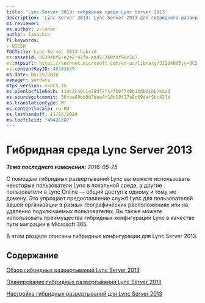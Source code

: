 ```yaml
---
title: 'Lync Server 2013: гибридная среда Lync Server 2013'
description: 'Lync Server 2013: Lync Server 2013 для гибридного развертывания.'
ms.reviewer: ''
ms.author: v-lanac
author: lanachin
f1.keywords:
- NOCSH
TOCTitle: Lync Server 2013 hybrid
ms:assetid: 3539abf6-e2e2-47fe-aad5-269bdf98c3b7
ms:mtpsurl: https://technet.microsoft.com/en-us/library/JJ204805(v=OCS.15)
ms:contentKeyID: 48183839
ms.date: 05/25/2016
manager: serdars
mtps_version: v=OCS.15
ms.openlocfilehash: 119c3ca9c1e79df7fc4fb0f7c0b1bdb61bb74a2d
ms.sourcegitcommit: 36fee89bb887bea4f18b19f17a8c69daf5bc423d
ms.translationtype: MT
ms.contentlocale: ru-RU
ms.lasthandoff: 11/26/2020
ms.locfileid: "49426307"
---
```

# <a name="lync-server-2013-hybrid"></a>Гибридная среда Lync Server 2013

<div data-xmlns="http://www.w3.org/1999/xhtml">

<div class="topic" data-xmlns="http://www.w3.org/1999/xhtml" data-msxsl="urn:schemas-microsoft-com:xslt" data-cs="https://msdn.microsoft.com/">

<div data-asp="https://msdn2.microsoft.com/asp">



</div>

<div id="mainSection">

<div id="mainBody">

<span> </span>

_**Тема последнего изменения:** 2016-05-25_

С помощью гибридных развертываний Lync вы можете использовать некоторые пользователи Lync в локальной среде, а другие пользователи в Lync Online — общий доступ к одному и тому же домену. Это упрощает предоставление служб Lync для пользователей вашей организации в разных географических расположениях или на удаленно подключаемых пользователях. Вы также можете использовать преимущества гибридных конфигураций Lync в качестве пути миграции в Microsoft 365.

В этом разделе описаны гибридные конфигурации для Lync Server 2013.

<div>

## <a name="in-this-section"></a>Содержание

[Обзор гибридных развертываний Lync Server 2013](lync-server-2013-overview-of-hybrid-deployments.md)

[Планирование гибридных развертываний Lync Server 2013](lync-server-2013-planning-for-hybrid-deployments.md)

[Настройка гибридных развертываний для Lync Server 2013](lync-server-2013-configuring-hybrid-deployments.md)

</div>

</div>

<span> </span>

</div>

</div>

</div>

